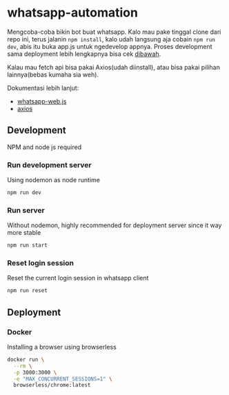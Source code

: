 # whatsapp-automation

Mengcoba-coba bikin bot buat whatsapp. Kalo mau pake tinggal clone dari repo ini, terus jalanin `npm install`, kalo udah langsung aja cobain `npm run dev`, abis itu buka app.js untuk ngedevelop appnya. Proses development sama deployment lebih lengkapnya bisa cek [dibawah](#Development).

Kalau mau fetch api bisa pakai Axios(udah diinstall), atau bisa pakai pilihan lainnya(bebas kumaha sia weh).

Dokumentasi lebih lanjut:

- [whatsapp-web.js](https://github.com/pedroslopez/whatsapp-web.js/)
- [axios](https://github.com/axios/axios)

## Development

NPM and node js required

### Run development server

Using nodemon as node runtime

```bash
npm run dev
```

### Run server

Without nodemon, highly recommended for deployment server since it way more stable

```bash
npm run start
```

### Reset login session

Reset the current login session in whatsapp client

```bash
npm run reset
```

## Deployment

### Docker

Installing a browser using browserless

```bash
docker run \
  --rm \
  -p 3000:3000 \
  -e "MAX_CONCURRENT_SESSIONS=1" \
  browserless/chrome:latest
```
